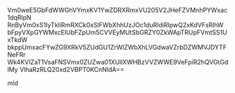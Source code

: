 Vm0weE5GbFdWWGhVYmxKV1YwZDRXRmxVU205V2JHeFZVMnhPYWxac1dqRlpN
RnByVm0xS1IyTkliRmRXCk0xSlFWbXhhUzJOc1duRldiRlpwQ2xKdVFsRlhW
bFpyVXpGYWMxcElUbFZpUm5CVVEyMUtSbGRZY0ZkWApTRUpFVmtSS1UxTkdW
bkppUmxacFYwZG9XRkV5ZUdGU1ZrWlZWbXhLVGdwaVZrbDZWMVJDYTFNeFRr
Wk4KVlZaT1VsaFNSVmx0ZUZwa01XUllXWHBzVVZWWE9VeFpiR2hQVGtGdlMy
VlhaRzRLQ20xd2VBPT0KCnNldA==

mld